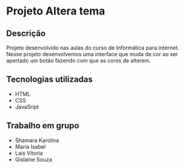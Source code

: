 # Projeto Altera tema

## Descrição
Projeto desenvolvido nas aulas do curso de Informática para internet. Nesse projeto desenvolvemos uma interface que muda de cor ao ser apertado um botão fazendo com que as cores de alterem.

## Tecnologias utilizadas
* HTML
* CSS
* JavaSript

## Trabalho em grupo
* Shamara Karolina
* Maria Isabel
* Laís Vitoria
* Gislaine Souza
